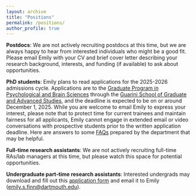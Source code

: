 ```yaml
---
layout: archive
title: "Positions"
permalink: /positions/
author_profile: true
---
```


**Postdocs**: We are not actively recruiting postdocs at this time, but we are always happy to hear from interested individuals who might be a good fit. Please email Emily with your CV and brief cover letter describing your research background, interests, and funding (if available) to ask about opportunities.

**PhD students**: Emily plans to read applications for the 2025-2026 admissions cycle. Applications are to the [Graduate Program in Psychological and Brain Sciences](https://pbs.dartmouth.edu/graduate-program-psychological-and-brain-sciences) through the [Guarini School of Graduate and Advanced Studies](https://graduate.dartmouth.edu/), and the deadline is expected to be on or around December 1, 2025. While you are welcome to email Emily to express your interest, please note that to protect time for current trainees and maintain fairness for all applicants, Emily cannot engage in extended email or video conversations with prospective students prior to the written application deadline. Here are answers to some [FAQs](https://pbs.dartmouth.edu/menufeature/graduate/graduate-admissions/admissions-faqs) prepared by the department that may be helpful. 

**Full-time research assistants**: We are not actively recruiting full-time RAs/lab managers at this time, but please watch this space for potential opportunities.

**Undergraduate part-time research assistants**: Interested undergrads may download and fill out this [application form](https://docs.google.com/document/d/1H8h81wR3fhLtSqz9fHBuGSeMfg4uh3roMfOQKEbQvIs/edit?usp=sharing) and email it to Emily ([emily.s.finn@dartmouth.edu](mailto:emily.s.finn@dartmouth.edu)).
